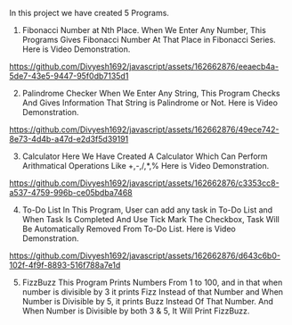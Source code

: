 In this project we have created 5 Programs.

1) Fibonacci Number at Nth Place.
   When We Enter Any Number, This Programs Gives Fibonacci Number At That Place in Fibonacci Series.
   Here is Video Demonstration.

https://github.com/Divyesh1692/javascript/assets/162662876/eeaecb4a-5de7-43e5-9447-95f0db7135d1

2) Palindrome Checker
   When We Enter Any String, This Program Checks And Gives Information That String is Palindrome or Not.
   Here is Video Demonstration.

https://github.com/Divyesh1692/javascript/assets/162662876/49ece742-8e73-4d4b-a47d-e2d3f5d39191

3) Calculator
   Here We Have Created A Calculator Which Can Perform Arithmatical Operations Like +,-,/,*,%
   Here is Video Demonstration.

https://github.com/Divyesh1692/javascript/assets/162662876/c3353cc8-a537-4759-996b-ce05bdba7468

4) To-Do List
   In This Program, User can add any task in To-Do List and When Task Is Completed And
   Use Tick Mark The Checkbox, Task Will Be Automatically Removed From To-Do List.
   Here is Video Demonstration.

https://github.com/Divyesh1692/javascript/assets/162662876/d643c6b0-102f-4f9f-8893-516f788a7e1d

5) FizzBuzz
   This Program Prints Numbers From 1 to 100, and in that when number is divisible by 3 it prints Fizz Instead of that Number
   and When Number is Divisible by 5, it prints Buzz Instead Of That Number. And When Number is Divisible by both 3 & 5,
   It Will Print FizzBuzz. 
